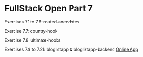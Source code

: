 # FullStack Open Part 7

Exercises 7.1 to 7.6:
routed-anecdotes

Exercise 7.7:
country-hook

Exercise 7.8:
ultimate-hooks

Exercises 7.9 to 7.21:
bloglistapp & bloglistapp-backend
[Online App](https://bloglists.ivanuria.duckdns.org/)
